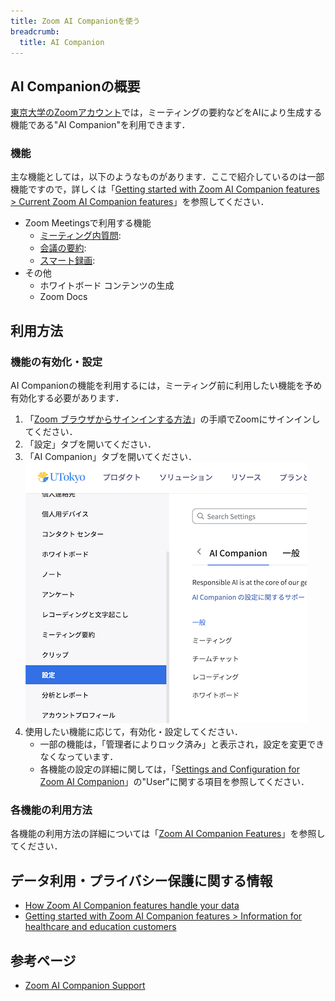 ```yaml
---
title: Zoom AI Companionを使う
breadcrumb:
  title: AI Companion
---
```


## AI Companionの概要

[東京大学のZoomアカウント](../)では，ミーティングの要約などをAIにより生成する機能である"AI Companion"を利用できます．

### 機能

主な機能としては，以下のようなものがあります．ここで紹介しているのは一部機能ですので，詳しくは「[Getting started with Zoom AI Companion features \> Current Zoom AI Companion features](https://support.zoom.com/hc/en/article?id=zm_kb&sysparm_article=KB0057623#h_01H9H14D223ZZYMH87XJ865WEE)」を参照してください．

- Zoom Meetingsで利用する機能
  - [ミーティング内質問](https://support.zoom.com/hc/en/article?id=zm_kb&sysparm_article=KB0057748): 
  - [会議の要約](https://support.zoom.com/hc/en/article?id=zm_kb&sysparm_article=KB0058013): 
  - [スマート録画](https://support.zoom.com/hc/en/article?id=zm_kb&sysparm_article=KB0061101): 
- その他
  - ホワイトボード コンテンツの生成
  - Zoom Docs

## 利用方法

### 機能の有効化・設定

AI Companionの機能を利用するには，ミーティング前に利用したい機能を予め有効化する必要があります．

1. 「[Zoom ブラウザからサインインする方法](../signin/#browser)」の手順でZoomにサインインしてください．
2. 「設定」タブを開いてください．
3. 「AI Companion」タブを開いてください．
   ![](img/setting.png)
4. 使用したい機能に応じて，有効化・設定してください．
   - 一部の機能は，「管理者によりロック済み」と表示され，設定を変更できなくなっています．
   - 各機能の設定の詳細に関しては，「[Settings and Configuration for Zoom AI Companion](https://support.zoom.com/hc/en/category?id=kb_category&kb_category=891c5079c3bdf1104b490e8dc00131da)」の"User"に関する項目を参照してください．

### 各機能の利用方法

各機能の利用方法の詳細については「[Zoom AI Companion Features](https://support.zoom.com/hc/en/category?id=kb_category&kb_category=c61c9839c3bdf1104b490e8dc00131cd)」を参照してください．

## データ利用・プライバシー保護に関する情報

- [How Zoom AI Companion features handle your data](https://support.zoom.com/hc/en/article?id=zm_kb&sysparm_article=KB0057861)
- [Getting started with Zoom AI Companion features
 \> Information for healthcare and education customers](https://support.zoom.com/hc/ja/article?id=zm_kb&sysparm_article=KB0057623#BAA)

## 参考ページ

- [Zoom AI Companion Support](https://support.zoom.com/hc/en/category?id=kb_category&kb_category=eabaef58c3b139904b490e8dc0013111)
